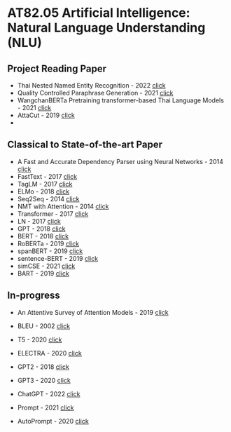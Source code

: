 #  AT82.05 Artificial Intelligence: Natural Language Understanding (NLU)

## Project Reading Paper
- Thai Nested Named Entity Recognition - 2022 [click](./Assignment/paper/ThaiNNER.md)
- Quality Controlled Paraphrase Generation - 2021 [click](./Assignment/paper/QCPG.md)
- WangchanBERTa Pretraining transformer-based Thai Language Models - 2021 [click](./Assignment/paper/WangchanBERTa.md)
- AttaCut - 2019 [click](./Assignment/paper/Attacut.md)
- 
## Classical to State-of-the-art Paper
- A Fast and Accurate Dependency Parser using Neural Networks - 2014 [click](./Assignment/paper/A%20Fast%20and%20Accurate%20Dependency%20Parser%20using%20Neural%20Networks.md)
- FastText - 2017 [click](./Assignment/paper/FastText.md)
- TagLM - 2017 [click](./Assignment/paper/TagLM.md)
- ELMo - 2018 [click](./Assignment/paper/ELMo.md)
- Seq2Seq - 2014 [click](./Assignment/paper/seq2seq.md)
- NMT with Attention - 2014 [click](./Assignment/paper/NMTAttention.md)
- Transformer - 2017 [click](./Assignment/paper/transformer.md)
- LN - 2017 [click]()
- GPT - 2018 [click](./Assignment/paper/GPT.md)
- BERT - 2018 [click](./Assignment/paper/BERT.md)
- RoBERTa - 2019 [click](./Assignment/paper/RoBERTa.md)
- spanBERT - 2019 [click](./Assignment/paper/spanBERT.md)
- sentence-BERT - 2019 [click](./Assignment/paper/SBERT.md)
- simCSE - 2021 [click](./Assignment/paper/simCSE.md)
- BART - 2019 [click](./Assignment/paper/BART.md)

## In-progress
- An Attentive Survey of Attention Models - 2019 [click](./Assignment/paper/AttentiveAttention.md)
- BLEU - 2002 [click](./Assignment/paper/BLEU.md)

- T5 - 2020 [click]()
- ELECTRA - 2020 [click]()

- GPT2 - 2018 [click]()
- GPT3 - 2020 [click]()
- ChatGPT - 2022 [click]()

- Prompt - 2021 [click]()
- AutoPrompt - 2020 [click]()
